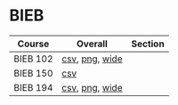 # BIEB

| Course | Overall | Section |
| ------ | ------- | ------- |
| BIEB 102 | [csv](https://github.com/UCSD-Historical-Enrollment-Data/2025Summer2/blob/main/overall/BIEB%20102.csv), [png](https://raw.githubusercontent.com/UCSD-Historical-Enrollment-Data/2025Summer2/main/plot_overall/BIEB%20102.png), [wide](https://raw.githubusercontent.com/UCSD-Historical-Enrollment-Data/2025Summer2/main/plot_overall_wide/BIEB%20102.png) |  |
| BIEB 150 | [csv](https://github.com/UCSD-Historical-Enrollment-Data/2025Summer2/blob/main/overall/BIEB%20150.csv) |  |
| BIEB 194 | [csv](https://github.com/UCSD-Historical-Enrollment-Data/2025Summer2/blob/main/overall/BIEB%20194.csv), [png](https://raw.githubusercontent.com/UCSD-Historical-Enrollment-Data/2025Summer2/main/plot_overall/BIEB%20194.png), [wide](https://raw.githubusercontent.com/UCSD-Historical-Enrollment-Data/2025Summer2/main/plot_overall_wide/BIEB%20194.png) |  |
